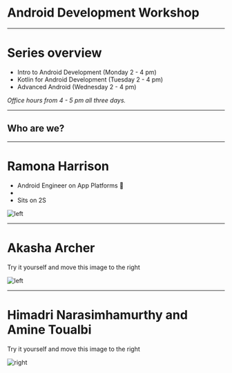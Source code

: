 # Android Development Workshop

---

# Series overview

- Intro to Android Development (Monday 2 - 4 pm)
- Kotlin for Android Development (Tuesday 2 - 4 pm)
- Advanced Android (Wednesday 2 - 4 pm)

*Office hours from 4 - 5 pm all three days.*


---

## Who are we?

---

# Ramona Harrison


- Android Engineer on App Platforms :rocket:
- 
- Sits on 2S

![left](http://deckset-assets.s3-website-us-east-1.amazonaws.com/colnago1.jpg)

---

# Akasha Archer

Try it yourself and move this image to the right

![left](http://deckset-assets.s3-website-us-east-1.amazonaws.com/colnago1.jpg)

---

# Himadri Narasimhamurthy and Amine Toualbi

Try it yourself and move this image to the right

![right](http://deckset-assets.s3-website-us-east-1.amazonaws.com/colnago1.jpg)